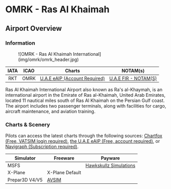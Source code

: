 # OMRK - Ras Al Khaimah
## Airport Overview
### Information

<figure markdown>
![OMRK - Ras Al Khaimah International](img/omrk/omrk_header.jpg)
</figure>

| IATA | ICAO | Charts | NOTAM(s) |
|:----:|:----:|:------:|:----------:|
| RKT  | OMRK | [U.A.E eAIP (Account Required)](https://www.gcaa.gov.ae/en/ais/Pages/default.aspx)    | [U.A.E FIR - NOTAM(S) ](https://www.gcaa.gov.ae/en/ais/notice-to-airmen-notam)      |

Ras Al Khaimah International Airport also known as Ra's al-Khaymah, is an international airport in the Emirate of Ras al-Khaimah, United Arab Emirates, located 11 nautical miles south of Ras Al Khaimah on the Persian Gulf coast. The airport includes two passenger terminals, along with facilities for cargo, aircraft maintenance, and aviation training.

### Charts & Scenery
Pilots can access the latest charts through the following sources: [Chartfox (Free, VATSIM login required)](https://chartfox.org/), [the U.A.E eAIP (Free, account required)](https://www.gcaa.gov.ae/en/ais/Pages/default.aspx), or [Navigraph (Subscription required)](https://navigraph.com/).

| Simulator      | Freeware                                                                                                  | Payware                            |
|----------------|-----------------------------------------------------------------------------------------------------------|------------------------------------|
| MSFS           |                                                                                                           | [Hawkskullz Simulations](https://secure.simmarket.com/hawkskullz-simulations-omrk-ras-al-khaimah-intl-airport-uae-msfs.phtml) |
| X-Plane        | X-Plane Default                                                                                           |                                    |
| Prepar3D V4/V5 | [AVSIM](https://library.avsim.net/search.php?SearchTerm=emirates&CatID=root&Sort=Name&ScanMode=0&Page=51) |                                    |